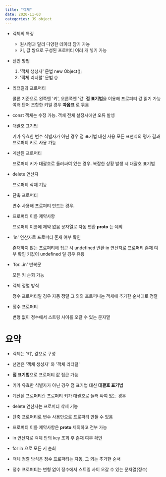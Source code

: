 ```yaml
---
title: "객체"
date: 2020-11-03
categories: JS object
---
```


- 객체의 특징

  - 원시형과 달리 다양한 데이터 담기 가능
  - 키, 값 쌍으로 구성된 프로퍼티 여러 개 넣기 가능

- 선언 방법

  1. '객체 생성자' 문법 new Object();
  2. '객체 리터럴' 문법 {}

- 리터럴과 프로퍼티

  콜론 기준으로 왼쪽엔 '키', 오른쪽엔 '값'
  **점 표기법**을 이용해 프로퍼티 값 읽기 가능
  여러 단어 조합한 키일 경우 **따옴표** 로 묶음

- const 객체는 수정 가능. 객체 전체 설정시에만 오류 발셍

- 대괄호 표기법

  키가 유효한 변수 식별자가 아닌 경우 점 표기법 대신 사용
  모든 표현식의 평가 결과 프로퍼티 키로 사용 가능

- 계산된 프로퍼티

  프로퍼티 키가 대괄호로 둘러싸여 있는 경우.
  복잡한 상황 발생 시 대괄호 표기법

- delete 연산자

  프로퍼티 삭제 기능

- 단축 프로퍼티

  변수 사용해 프로퍼티 만드는 경우.

- 프로퍼티 이름 제약사항

  프로퍼티 이름에 제약 없음
  문자열로 자동 변환
  **proto** 는 예외

- 'in' 연산자로 프로퍼티 존재 여부 확인

  존재하지 않는 프로퍼티에 접근 시 undefined 반환
  in 연산자로 프로퍼티 존재 여부 확인
  키값이 undefined 일 경우 유용

- 'for...in' 반복문

  모든 키 순회 가능

- 객체 정렬 방식

  정수 프로퍼티일 경우 자동 정렬
  그 외의 프로퍼니는 객체에 추가한 순서대로 정렬

- 정수 프로퍼티

  변형 없이 정수에서 스트링 사이를 오갈 수 있는 문자열

# 요약

- 객체는 '키', 값으로 구성

- 선언은 '객체 생성자' 와 '객체 리터럴'

- **점 표기법**으로 프로퍼티 값 접근 가능

- 키가 유효한 식별자가 아닌 경우 점 표기법 대신 **대괄호 표기법**

- 계산된 프로퍼티란 프로퍼티 키가 대괄호로 둘러 싸여 있는 경우

- delete 연산자는 프로퍼티 삭제 기능

- 단축 프로퍼티로 변수 사용만으로 프로퍼티 만들 수 있음

- 프로퍼티 이름 제약사항은 **proto** 제외하고 전부 가능

- in 연산자로 객체 안의 key 조회 후 존재 여부 확인

- for in 으로 모든 키 순회

- 객체 정렬 방식은 정수 프로퍼티는 자동, 그 외는 추가한 순서

- 정수 프로퍼티는 변형 없이 정수에서 스트링 사이 오갈 수 있는 문자열(정수)
